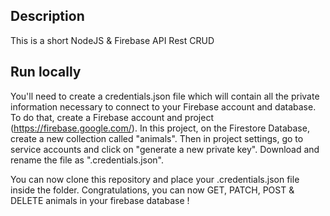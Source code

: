 ## Description

This is a short NodeJS & Firebase API Rest CRUD

## Run locally

You'll need to create a credentials.json file which will contain all the private information necessary to connect to your Firebase account and database.<br>
To do that, create a Firebase account and project (https://firebase.google.com/). In this project, on the Firestore Database, create a new collection called "animals".
Then in project settings, go to service accounts and click on "generate a new private key". Download and rename the file as ".credentials.json".

You can now clone this repository and place your .credentials.json file inside the folder. Congratulations, you can now GET, PATCH, POST & DELETE animals in your firebase database !
